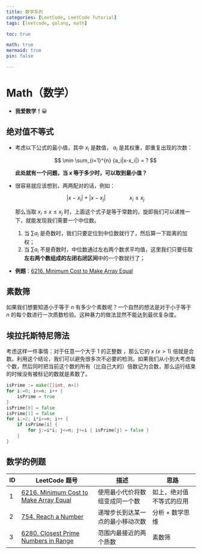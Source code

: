 ```yaml
---
title: 数学系列
categories: [LeetCode, LeetCode Tutorial]
tags: [leetcode, golang, math]

toc: true

math: true
mermaid: true
pin: false

---
```


# Math（数学）

- **我爱数学！**😀



## 绝对值不等式

- 考虑以下公式的最小值，其中 $x_i$ 是数值， $a_i$ 是其权重，即重复出现的次数：
  
  $$
  \min \sum_{i=1}^{n} {a_i|x-x_i|} = ?
  $$
  
  **此处就有一个问题，当 $x$ 等于多少时，可以取到最小值？**

- 很容易就应该想到，两两配对的话，例如：
  
  $$
  |x-x_i|+|x-x_j| \qquad\qquad x_i \leq x_j
  $$
  
  那么当取 $x_i \leq x \leq x_j$ 时，上面这个式子是等于常数的。旋即我们可以递推一下，就能发现我们需要一个中位数。

  1. 当 $\sum a_i$ 是奇数时，我们只要定位到中位数就行了，然后算一下距离的加权；
  2. 当 $\sum a_i$ 不是奇数时，中位数通过左右两个数求平均值，这里我们只要任取**左右两个数组成的左闭右闭区间**中的一个数就行了；

- **例题**：[6216. Minimum Cost to Make Array Equal](https://leetcode.cn/problems/minimum-cost-to-make-array-equal/)



## 素数筛

如果我们想要知道小于等于 $n$ 有多少个素数呢？一个自然的想法是对于小于等于 $n$ 的每个数进行一次质数检验。这种暴力的做法显然不能达到最优复杂度。

## 埃拉托斯特尼筛法

考虑这样一件事情：对于任意一个大于 $1$ 的正整数 ，那么它的 $x$ $(x>1)$ 倍就是合数。利用这个结论，我们可以避免很多次不必要的检测。如果我们从小到大考虑每个数，然后同时把当前这个数的所有（比自己大的）倍数记为合数，那么运行结束的时候没有被标记的数就是素数了。

```go
isPrime := make([]int, n+1)
for i:=0; i<=n; i++ {
    isPrime = true
}
isPrime[0] = false
isPrime[1] = false
for i:=2; i*i<=n; i++ {
    if isPrime[i] {
        for j:=i*i; j<=n; j+=i { isPrime[j] = false }
    }
}
```



## 数学的例题

| ID   | LeetCode 题号                                                | 描述                             | 思路                     |
| ---- | ------------------------------------------------------------ | -------------------------------- | ------------------------ |
| 1    | [6216. Minimum Cost to Make Array Equal](https://leetcode.cn/problems/minimum-cost-to-make-array-equal/) | 使用最小代价将数组变成同一个数   | 如上，绝对值不等式的应用 |
| 2    | [754. Reach a Number](https://leetcode.cn/problems/reach-a-number/) | 递增步长到达某一点的最小移动次数 | 分析 + 数学思维          |
| 3    | [6280. Closest Prime Numbers in Range](https://leetcode.cn/problems/closest-prime-numbers-in-range/) | 范围内最接近的两个质数           | 素数筛                   |

